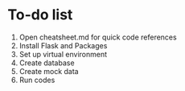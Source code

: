 # To-do list

1. Open cheatsheet.md for quick code references
2. Install Flask and Packages
3. Set up virtual environment
4. Create database
5. Create mock data
6. Run codes
